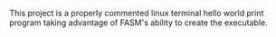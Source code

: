 This project is a properly commented linux terminal hello world print program taking advantage of FASM's ability to create the executable.

